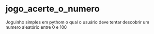 # jogo_acerte_o_numero
Joguinho simples em pythom o qual o usuário deve tentar descobrir um numero aleatório entre 0 e 100

